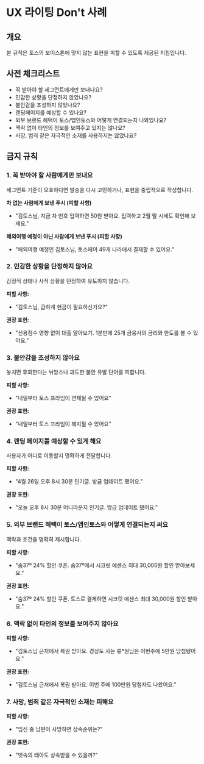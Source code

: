 # UX 라이팅 Don't 사례

## 개요

본 규칙은 토스의 보이스톤에 맞지 않는 표현을 피할 수 있도록 제공된 지침입니다.

## 사전 체크리스트

- 꼭 받아야 할 세그먼트에게만 보내나요?
- 민감한 상황을 단정하지 않았나요?
- 불안감을 조성하지 않았나요?
- 랜딩페이지를 예상할 수 있나요?
- 외부 브랜드 혜택이 토스/앱인토스와 어떻게 연결되는지 나와있나요?
- 맥락 없이 타인의 정보를 보여주고 있지는 않나요?
- 사망, 범죄 같은 자극적인 소재를 사용하지는 않았나요?

## 금지 규칙

### 1. 꼭 받아야 할 사람에게만 보내요

세그먼트 기준이 모호하다면 발송을 다시 고민하거나, 표현을 중립적으로 작성합니다.

**차 없는 사람에게 보낸 푸시 (피할 사항)**
- "김토스님, 지금 차 번호 입력하면 50원 받아요. 입력하고 2월 말 시세도 확인해 보세요."

**해외여행 예정이 아닌 사람에게 보낸 푸시 (피할 사항)**
- "해외여행 예정인 김토스님, 토스페이 49개 나라에서 결제할 수 있어요."

### 2. 민감한 상황을 단정하지 않아요

감정적 상태나 사적 상황을 단정하여 유도하지 않습니다.

**피할 사항:**
- "김토스님, 급하게 현금이 필요하신가요?"

**권장 표현:**
- "신용점수 영향 없이 대출 알아보기. 1분만에 25개 금융사의 금리와 한도를 볼 수 있어요."

### 3. 불안감을 조성하지 않아요

놓치면 후회한다는 뉘앙스나 과도한 불안 유발 단어를 피합니다.

**피할 사항:**
- "내일부터 토스 프라임이 연체될 수 있어요"

**권장 표현:**
- "내일부터 토스 프라임이 해지될 수 있어요"

### 4. 랜딩 페이지를 예상할 수 있게 해요

사용자가 어디로 이동할지 명확하게 전달합니다.

**피할 사항:**
- "4월 26일 오후 8시 30분 인기글. 방금 업데이트 됐어요."

**권장 표현:**
- "오늘 오후 8시 30분 머니라운지 인기글. 방금 업데이트 됐어요."

### 5. 외부 브랜드 혜택이 토스/앱인토스와 어떻게 연결되는지 써요

맥락과 조건을 명확히 제시합니다.

**피할 사항:**
- "숨37º 24% 할인 쿠폰. 숨37º에서 시크릿 에센스 최대 30,000원 할인 받아보세요."

**권장 표현:**
- "숨37º 24% 할인 쿠폰. 토스로 결제하면 시크릿 에센스 최대 30,000원 할인 받아요."

### 6. 맥락 없이 타인의 정보를 보여주지 않아요

**피할 사항:**
- "김토스님 근처에서 복권 받아요. 경상도 사는 류*원님은 이번주에 5만원 당첨됐어요."

**권장 표현:**
- "김토스님 근처에서 복권 받아요. 이번 주에 100만원 당첨자도 나왔어요."

### 7. 사망, 범죄 같은 자극적인 소재는 피해요

**피할 사항:**
- "임신 중 남편이 사망하면 상속순위는?"

**권장 표현:**
- "뱃속의 태아도 상속받을 수 있을까?"
